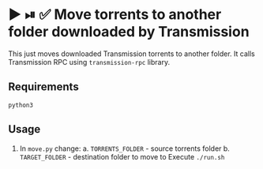# ▶️ ⏯ ✅ Move torrents to another folder downloaded by Transmission
This just moves downloaded Transmission torrents to another folder. It calls Transmission RPC using `transmission-rpc` library.

## Requirements
`python3`

## Usage
1. In `move.py` change:
  a. `TORRENTS_FOLDER` - source torrents folder
  b. `TARGET_FOLDER` - destination folder to move to
Execute `./run.sh`
